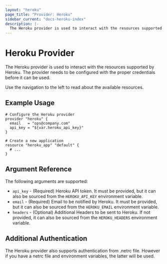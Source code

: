 ```yaml
---
layout: "heroku"
page_title: "Provider: Heroku"
sidebar_current: "docs-heroku-index"
description: |-
  The Heroku provider is used to interact with the resources supported by Heroku. The provider needs to be configured with the proper credentials before it can be used.
---
```


# Heroku Provider

The Heroku provider is used to interact with the
resources supported by Heroku. The provider needs to be configured
with the proper credentials before it can be used.

Use the navigation to the left to read about the available resources.

## Example Usage

```hcl
# Configure the Heroku provider
provider "heroku" {
  email   = "ops@company.com"
  api_key = "${var.heroku_api_key}"
}

# Create a new application
resource "heroku_app" "default" {
  # ...
}
```

## Argument Reference

The following arguments are supported:

* `api_key` - (Required) Heroku API token. It must be provided, but it can also
  be sourced from the `HEROKU_API_KEY` environment variable.
* `email` - (Required) Email to be notified by Heroku. It must be provided, but
  it can also be sourced from the `HEROKU_EMAIL` environment variable.
* `headers` - (Optional) Additional Headers to be sent to Heroku. If not provided,
  it can also be sourced from the `HEROKU_HEADERS` environment variable.

## Additional Authentication
The Heroku provider also supports authentication from .netrc file. However if you have a netrc file
and environment variables, the latter will be used.
